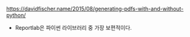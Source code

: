 

https://davidfischer.name/2015/08/generating-pdfs-with-and-without-python/
- Reportlab은 파이썬 라이브러리 중 가장 보편적이다.
